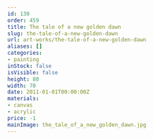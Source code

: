 ```yaml
---
id: 130
order: 459
title: The tale of a new golden dawn
slug: the-tale-of-a-new-golden-dawn
url: art-works/the-tale-of-a-new-golden-dawn
aliases: []
categories:
- painting
inStock: false
isVisible: false
height: 80
width: 70
date: 2011-01-01T00:00:00Z
materials:
- canvas
- acrylic
price: -1
mainImage: the_tale_of_a_new_golden_dawn.jpg
---
```

